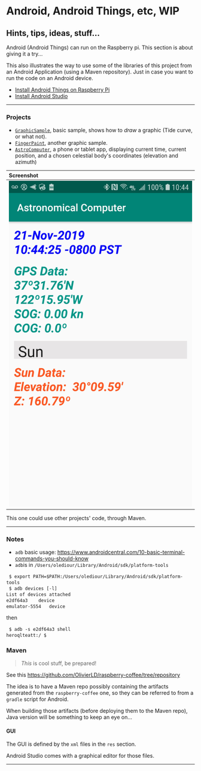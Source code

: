 # Android, Android Things, etc, WIP
## Hints, tips, ideas, stuff...

Android (Android Things) can run on the Raspberry pi.
This section is about giving it a try...

This also illustrates the way to use some of the libraries of this project
from an Android Application (using a Maven repository).
Just in case you want to run the code on an Android device.

- [Install Android Things on Raspberry Pi](https://developer.android.com/things/hardware/raspberrypi)
- [Install Android Studio](https://developer.android.com/studio/install)

---
### Projects
- [`GraphicSample`](./GraphicSample), basic sample, shows how to _draw_ a graphic (Tide curve, or what not).
- [`FingerPaint`](.FingerPaint), another graphic sample.
- [`AstroComputer`](./AstroComputer), a phone or tablet app, displaying current time, current position, and a chosen celestial body's coordinates (elevation and azimuth)

| Screenshot |
|:-----------|
| ![Astro](./Screenshot_Astro_Computer.jpg) |

This one could use other projects' code, through Maven.

---

### Notes
- `adb` basic usage: <https://www.androidcentral.com/10-basic-terminal-commands-you-should-know>
- `adb`is in `/Users/olediour/Library/Android/sdk/platform-tools`

```
 $ export PATH=$PATH:/Users/olediour/Library/Android/sdk/platform-tools
 $ adb devices [-l]
List of devices attached
e2df64a3	device
emulator-5554	device
```
then
```
 $ adb -s e2df64a3 shell
heroqlteatt:/ $
```

### Maven
> *This* is cool stuff, be prepared!

See this <https://github.com/OlivierLD/raspberry-coffee/tree/repository>

The idea is to have a Maven repo possibly containing the artifacts generated from the `raspberry-coffee` one,
so they can be referred to from a `gradle` script for Android.

When building those artifacts (before deploying them to the Maven repo), Java version will be something to keep an eye on...

#### GUI
The GUI is defined by the `xml` files in the `res` section.

Android Studio comes with a graphical editor for those files.

---
